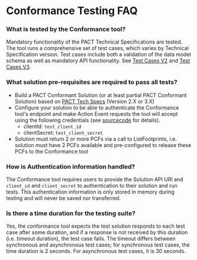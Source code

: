 # Conformance Testing FAQ

### What is tested by the Conformance tool?
Mandatory functionality of the PACT Technical Specifications are tested. The tool runs a comprehensive set of test cases, which varies by Technical Specification version. Test cases include both a validation of the data model schema as well as mandatory API functionality. See [Test Cases V2](https://github.com/wbcsd/pact-conformance-service/blob/main/docs/v2-test-cases-expected-results.md) and [Test Cases V3](https://github.com/wbcsd/pact-conformance-service/blob/main/docs/v3-test-cases-expected-results.md).

### What solution pre-requisites are required to pass all tests?
- Build a PACT Conformant Solution (or at least partial PACT Conformant Solution) based on [PACT Tech Specs](https://docs.carbon-transparency.org/) (Version 2.X or 3.X)
- Configure your solution to be able to authenticate the Conformance tool's endpoint and make Action Event requests the tool will accept using the following credentials (see [sourcecode](https://github.com/wbcsd/pact-conformance-test-service/blob/main/src/lambda/authForAsyncListener.ts) for details).
    - clientId: `test_client_id`
    - clientSecret: `test_client_secret`
- Solution must return 2 or more PCFs via a call to ListFootprints, i.e. solution must have 2 PCFs available and pre-configured to release these PCFs to the Conformance tool

### How is Authentication information handled?
The Conformance tool requires users to provide the Solution API URl and `client_id` and `client_secret` to authentication to their solution and run tests. This authentication information is only stored in memory during testing and will never be saved nor transferred.

### Is there a time duration for the testing suite?
Yes, the conformance tool expects the test solution responds to each test case after some duration, and if a response is not received by this duration (i.e. timeout duration), the test case fails. The timeout differs between synchronous and asynchronous test cases; for synchronous test cases, the time duration is 2 seconds. For asynchronous test cases, it is 30 seconds.

